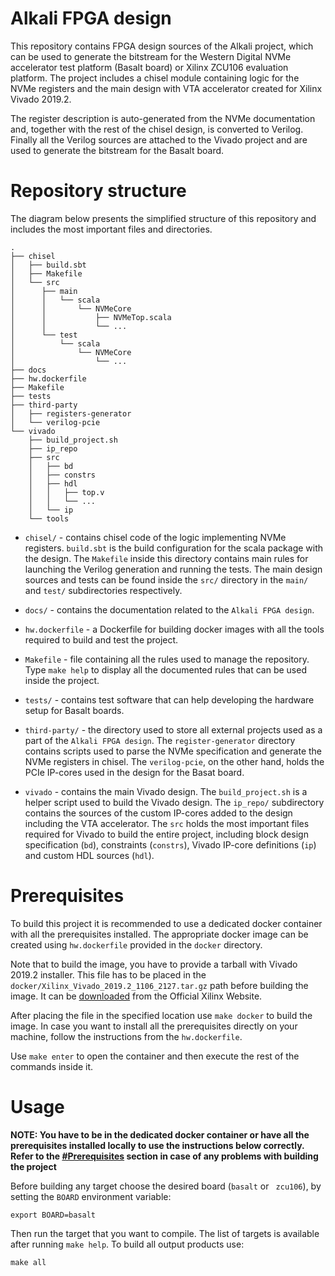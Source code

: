# Alkali FPGA design

This repository contains FPGA design sources of the Alkali project, which can be
used to generate the bitstream for the Western Digital NVMe accelerator test
platform (Basalt board) or Xilinx ZCU106 evaluation platform.
The project includes a chisel module containing logic for the NVMe
registers and the main design with VTA accelerator
created for Xilinx Vivado 2019.2.

The register description is auto-generated from the NVMe documentation and,
together with the rest of the chisel design, is converted to Verilog.
Finally all the Verilog sources are attached to the Vivado project and
are used to generate the bitstream for the Basalt board.

# Repository structure

The diagram below presents the simplified structure of this repository and
includes the most important files and directories.

```
.
├── chisel
│   ├── build.sbt
│   ├── Makefile
│   └── src
│      ├── main
│      │   └── scala
│      │       └── NVMeCore
│      │           ├── NVMeTop.scala
│      │           └── ...
│      └── test
│          └── scala
│              └── NVMeCore
│                  └── ...
├── docs
├── hw.dockerfile
├── Makefile
├── tests
├── third-party
│   ├── registers-generator
│   └── verilog-pcie
└── vivado
    ├── build_project.sh
    ├── ip_repo
    ├── src
    │   ├── bd
    │   ├── constrs
    │   ├── hdl
    │   │   ├── top.v
    │   │   └── ...
    │   └── ip
    └── tools
```

* `chisel/` - contains chisel code of the logic implementing NVMe registers.
  `build.sbt` is the build configuration for the scala package with the design.
  The `Makefile` inside this directory contains main rules for launching
  the Verilog generation and running the tests. The main design sources and
  tests can be found inside the `src/` directory in the `main/` and `test/`
  subdirectories respectively.

* `docs/` - contains the documentation related to the `Alkali FPGA design`.

* `hw.dockerfile` - a Dockerfile for building docker images with all the
  tools required to build and test the project.

* `Makefile` - file containing all the rules used to manage the repository.
  Type `make help` to display all the documented rules that can be used
  inside the project.

* `tests/` - contains test software that can help developing
  the hardware setup for Basalt boards.

* `third-party/` - the directory used to store all external projects used as
  a part of the `Alkali FPGA design`. The `register-generator` directory
  contains scripts used to parse the NVMe specification and generate
  the NVMe registers in chisel. The `verilog-pcie`, on the other hand,
  holds the PCIe IP-cores used in the design for the Basat board.

* `vivado` - contains the main Vivado design. The `build_project.sh` is
  a helper script used to build the Vivado design. The `ip_repo/` subdirectory
  contains the sources of the custom IP-cores added to the design including
  the VTA accelerator. The `src` holds the most important files required
  for Vivado to build the entire project, including block design
  specification (`bd`), constraints (`constrs`),
  Vivado IP-core definitions (`ip`) and custom HDL sources (`hdl`).

# Prerequisites

To build this project it is recommended to use a dedicated docker container
with all the prerequisites installed. The appropriate docker image can be
created using `hw.dockerfile` provided in the `docker` directory.

Note that to build the image, you have to provide a tarball with Vivado 2019.2
installer. This file has to be placed in the
`docker/Xilinx_Vivado_2019.2_1106_2127.tar.gz` path before building the image.
It can be [downloaded](https://www.xilinx.com/member/forms/download/xef.html?filename=Xilinx_Vivado_2019.2_1106_2127.tar.gz)
from the Official Xilinx Website.

After placing the file in the specified location use `make docker` to build
the image. In case you want to install all the prerequisites directly on
your machine, follow the instructions from the `hw.dockerfile`.

Use `make enter` to open the container and then execute the rest of
the commands inside it.

# Usage

**NOTE: You have to be in the dedicated docker container or have all
the prerequisites installed locally to use the instructions below correctly.
Refer to the [#Prerequisites](#prerequisites) section in case of any problems
with building the project**

Before building any target choose the desired board (`basalt` or ` zcu106`),
by setting the `BOARD` environment variable:
```
export BOARD=basalt
```

Then run the target that you want to compile. The list of targets is available
after running `make help`. To build all output products use:
```
make all
```
